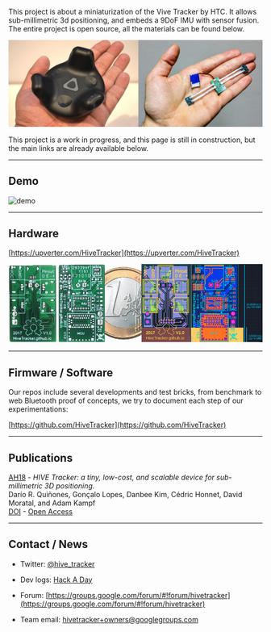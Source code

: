 This project is about a miniaturization of the Vive Tracker by HTC.
It allows sub-millimetric 3d positioning, and embeds a 9DoF IMU with sensor fusion.
The entire project is open source, all the materials can be found below.

![1st prototype](files/prototype.jpg)

This project is a work in progress, and this page is still in construction, but the main links are already available below.

_______________________________________________________________________________
## Demo
![demo](https://cdn.hackaday.io/images/original/1615601533556741244.gif)


_______________________________________________________________________________
## Hardware
[https://upverter.com/HiveTracker](https://upverter.com/HiveTracker)

![1st PCB](files/hardware.png)


_______________________________________________________________________________
## Firmware / Software

Our repos include several developments and test bricks, from benchmark to web Bluetooth proof of concepts,
we try to document each step of our experimentations:

[https://github.com/HiveTracker](https://github.com/HiveTracker)


_______________________________________________________________________________
## Publications
[AH18](http://sigah.org/AH2018) -
_HIVE Tracker: a tiny, low-cost, and scalable device for sub-millimetric 3D positioning._
<br> Darío R. Quiñones, Gonçalo Lopes, Danbee Kim, Cédric Honnet, David Moratal, and Adam Kampf
<br> [DOI](https://doi.org/10.1145/3174910.3174935) -
[Open Access](files/AH18-HiveTracker.pdf)


_______________________________________________________________________________
## Contact / News

- Twitter: [@hive_tracker](https://twitter.com/hive_tracker)

- Dev logs: [Hack A Day](https://hackaday.io/project/160182-hivetracker)

- Forum: [https://groups.google.com/forum/#!forum/hivetracker](https://groups.google.com/forum/#!forum/hivetracker)

- Team email: [hivetracker+owners@googlegroups.com](mailto:hivetracker+owners@googlegroups.com)

